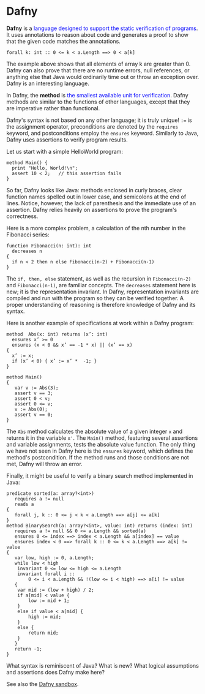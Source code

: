 # Dafny

**Dafny** is a <span style="color:blue;">language designed to support the static verification of programs</span>.  It uses annotations to reason about code and generates a proof to show that the given code matches the annotations.

    forall k: int :: 0 <= k < a.Length ==> 0 < a[k]

The example above shows that all elements of array k are greater than 0.  Dafny can also prove that there are no runtime errors, null references, or anything else that Java would ordinarily time out or throw an exception over.  Dafny is an interesting language.

In Dafny, the **method** is <span style="color:blue;">the smallest available unit for verification</span>.  Dafny methods are similar to the functions of other languages, except that they are imperative rather than functional.

Dafny's syntax is not based on any other language; it is truly unique!  `:=` is the assignment operator, preconditions are denoted by the `requires` keyword, and postconditions employ the `ensures` keyword.  Similarly to Java, Dafny uses assertions to verify program results.

Let us start with a simple HelloWorld program:

    method Main() {
      print "Hello, World!\n";
      assert 10 < 2;   // this assertion fails
    }

So far, Dafny looks like Java: methods enclosed in curly braces, clear function names spelled out in lower case, and semicolons at the end of lines.  Notice, however, the lack of parenthesis and the immediate use of an assertion.  Dafny relies heavily on assertions to prove the program's correctness.

Here is a more complex problem, a calculation of the nth number in the Fibonacci series:

    function Fibonacci(n: int): int
      decreases n
    {
      if n < 2 then n else Fibonacci(n-2) + Fibonacci(n-1)
    }

The `if, then, else` statement, as well as the recursion in `Fibonacci(n-2)` and `Fibonacci(n-1)`, are familiar concepts.  The `decreases` statement here is new; it is the representation invariant.  In Dafny, representation invariants are compiled and run with the program so they can be verified together.   A proper understanding of reasoning is therefore knowledge of Dafny and its syntax.

Here is another example of specifications at work within a Dafny program:

    method  Abs(x: int) returns (x’: int)
      ensures x’ >= 0
      ensures (x < 0 && x’ == -1 * x) || (x’ == x)
    {
      x’ := x;
      if (x’ < 0) { x’ := x’ *  -1; }
    }

    method Main()
    {
       var v := Abs(3);
       assert v == 3;
       assert 0 < v;
       assert 0 <= v;
       v := Abs(0);
       assert v == 0;
    }

The `Abs` method calculates the absolute value of a given integer `x` and returns it in the variable `x'`.  The `Main()` method, featuring several assertions and variable assignments, tests the absolute value function.  The only thing we have not seen in Dafny here is the `ensures` keyword, which defines the method's postcondition.  If the method runs and those conditions are not met, Dafny will throw an error.

Finally, it might be useful to verify a binary search method implemented in Java:

    predicate sorted(a: array?<int>)
       requires a != null
       reads a
    {
       forall j, k :: 0 <= j < k < a.Length ==> a[j] <= a[k]
    }
    method BinarySearch(a: array?<int>, value: int) returns (index: int)
       requires a != null && 0 <= a.Length && sorted(a)
       ensures 0 <= index ==> index < a.Length && a[index] == value
       ensures index < 0 ==> forall k :: 0 <= k < a.Length ==> a[k] != value
    {
       var low, high := 0, a.Length;
       while low < high
        invariant 0 <= low <= high <= a.Length
        invariant forall i ::
            0 <= i < a.Length && !(low <= i < high) ==> a[i] != value
       {
        var mid := (low + high) / 2;
        if a[mid] < value {
            low := mid + 1;
        }
        else if value < a[mid] {
            high := mid;
        }
        else {
            return mid;
        }
       }
       return -1;
    }

What syntax is reminiscent of Java?  What is new?  What logical assumptions and assertions does Dafny make here?

See also the [Dafny sandbox](https://nazime1.github.io/Principles-of-Software/#/index).
